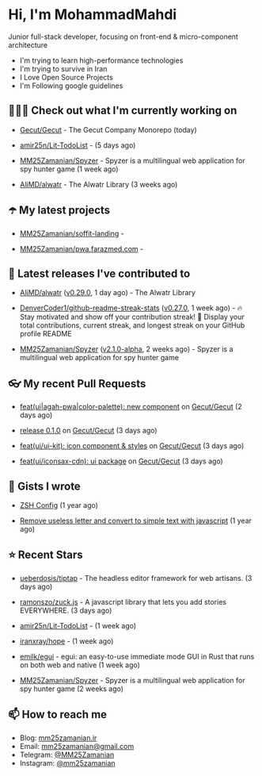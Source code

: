# Hi, I'm MohammadMahdi

Junior full-stack developer, focusing on front-end & micro-component architecture

- I'm trying to learn high-performance technologies
- I'm trying to survive in Iran
- I Love Open Source Projects
- I'm Following google guidelines

## 👨🏻‍💻 Check out what I'm currently working on



- [Gecut/Gecut](https://github.com/Gecut/Gecut) - The Gecut Company Monorepo (today)

- [amir25n/Lit-TodoList](https://github.com/amir25n/Lit-TodoList) -  (5 days ago)

- [MM25Zamanian/Spyzer](https://github.com/MM25Zamanian/Spyzer) - Spyzer is a multilingual web application for spy hunter game (1 week ago)

- [AliMD/alwatr](https://github.com/AliMD/alwatr) - The Alwatr Library (3 weeks ago)

## ☂️ My latest projects



- [MM25Zamanian/soffit-landing](https://github.com/MM25Zamanian/soffit-landing) - 

- [MM25Zamanian/pwa.farazmed.com](https://github.com/MM25Zamanian/pwa.farazmed.com) - 

## 🎉 Latest releases I've contributed to



- [AliMD/alwatr](https://github.com/AliMD/alwatr) ([v0.29.0](https://github.com/AliMD/alwatr/releases/tag/v0.29.0), 1 day ago) - The Alwatr Library

- [DenverCoder1/github-readme-streak-stats](https://github.com/DenverCoder1/github-readme-streak-stats) ([v0.27.0](https://github.com/DenverCoder1/github-readme-streak-stats/releases/tag/v0.27.0), 1 week ago) - 🔥 Stay motivated and show off your contribution streak! 🌟 Display your total contributions, current streak, and longest streak on your GitHub profile README

- [MM25Zamanian/Spyzer](https://github.com/MM25Zamanian/Spyzer) ([v2.1.0-alpha](https://github.com/MM25Zamanian/Spyzer/releases/tag/v2.1.0-alpha), 2 weeks ago) - Spyzer is a multilingual web application for spy hunter game

## 👓 My recent Pull Requests



- [feat(ui|agah-pwa|color-palette): new component](https://github.com/Gecut/Gecut/pull/20) on [Gecut/Gecut](https://github.com/Gecut/Gecut) (2 days ago)

- [release 0.1.0](https://github.com/Gecut/Gecut/pull/19) on [Gecut/Gecut](https://github.com/Gecut/Gecut) (3 days ago)

- [feat(ui/ui-kit): icon component &amp; styles](https://github.com/Gecut/Gecut/pull/18) on [Gecut/Gecut](https://github.com/Gecut/Gecut) (3 days ago)

- [feat(ui/iconsax-cdn): ui package](https://github.com/Gecut/Gecut/pull/16) on [Gecut/Gecut](https://github.com/Gecut/Gecut) (3 days ago)

## 📓 Gists I wrote



- [ZSH Config](https://gist.github.com/fc1960135cf54fd5fae966c637455ffe) (1 year ago)

- [Remove useless letter and convert to simple text with javascript](https://gist.github.com/2249ec3b4dfe1de7693d6412beeba5a0) (1 year ago)

## ⭐ Recent Stars



- [ueberdosis/tiptap](https://github.com/ueberdosis/tiptap) - The headless editor framework for web artisans. (3 days ago)

- [ramonszo/zuck.js](https://github.com/ramonszo/zuck.js) - A javascript library that lets you add stories EVERYWHERE. (3 days ago)

- [amir25n/Lit-TodoList](https://github.com/amir25n/Lit-TodoList) -  (1 week ago)

- [iranxray/hope](https://github.com/iranxray/hope) -  (1 week ago)

- [emilk/egui](https://github.com/emilk/egui) - egui: an easy-to-use immediate mode GUI in Rust that runs on both web and native (1 week ago)

- [MM25Zamanian/Spyzer](https://github.com/MM25Zamanian/Spyzer) - Spyzer is a multilingual web application for spy hunter game (2 weeks ago)

## 📫 How to reach me

- Blog: [mm25zamanian.ir](https://mm25zamanian.ir)
- Email: [mm25zamanian@gmail.com](mailto://mm25zamanian@gmail.com)
- Telegram: [@MM25Zamanian](https://t.me/MM25Zamanian)
- Instagram: [@mm25zamanian](https://instagram.com/mm25zamanian)
